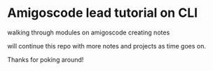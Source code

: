# Amigoscode lead tutorial on CLI

walking through modules on amigoscode
creating notes

will continue this repo with more notes and projects as time goes on.

Thanks for poking around!
